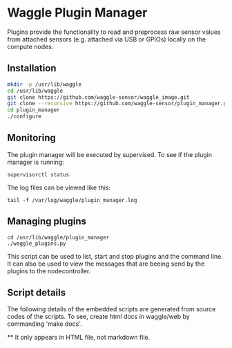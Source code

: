 # Waggle Plugin Manager

Plugins provide the functionality to read and preprocess raw sensor values from attached sensors (e.g. attached via USB or GPIOs) locally on the compute nodes.

## Installation

```bash
mkdir -p /usr/lib/waggle
cd /usr/lib/waggle
git clone https://github.com/waggle-sensor/waggle_image.git
git clone --recursive https://github.com/waggle-sensor/plugin_manager.git
cd plugin_manager
./configure
```

## Monitoring
The plugin manager will be executed by supervised. To see if the plugin manager is running:
```
supervisorctl status
```

The log files can be viewed like this:
```
tail -f /var/log/waggle/plugin_manager.log
```

## Managing plugins
```
cd /usr/lib/waggle/plugin_manager
./waggle_plugins.py
```
This script can be used to list, start and stop plugins and the command line. It can also be used to view the messages that are beeing send by the plugins to the nodecontroller.

## Script details

The following details of the embedded scripts are generated from source codes of the scripts. To see, create html docs in waggle/web by commanding 'make docs'.

** It only appears in HTML file, not markdown file.

<!-- EXTERNAL LINK TO CODE
"html/guestNode/GN_registration.html"
-->

<!-- EXTERNAL LINK TO CODE
"html/guestNode/handshake.html"
-->

<!-- EXTERNAL LINK TO CODE
"html/guestNode/msg_handler.html"
-->

<!-- EXTERNAL LINK TO CODE
"html/guestNode/data_packet.html"
-->

<!-- EXTERNAL LINK TO CODE
"html/guestNode/ping.html"
-->

<!-- EXTERNAL LINK TO CODE
"html/guestNode/time.html"
-->



